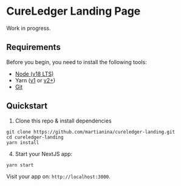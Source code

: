 # CureLedger Landing Page

Work in progress.

## Requirements

Before you begin, you need to install the following tools:

- [Node (v18 LTS)](https://nodejs.org/en/download/)
- Yarn ([v1](https://classic.yarnpkg.com/en/docs/install/) or [v2+](https://yarnpkg.com/getting-started/install))
- [Git](https://git-scm.com/downloads)

## Quickstart


1. Clone this repo & install dependencies

```
git clone https://github.com/martianina/cureledger-landing.git
cd cureledger-landing
yarn install
```

4. Start your NextJS app:

```
yarn start
```

Visit your app on: `http://localhost:3000`.
